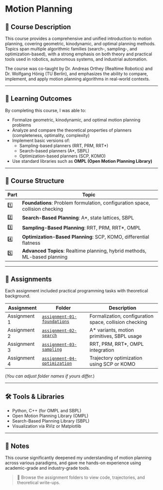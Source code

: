 # Motion Planning

## 🎯 Course Description

This course provides a comprehensive and unified introduction to motion planning, covering geometric, kinodynamic, and optimal planning methods. Topics span multiple algorithmic families (search-, sampling-, and optimization-based), with a strong emphasis on both theory and practical tools used in robotics, autonomous systems, and industrial automation.

The course was co-taught by Dr. Andreas Orthey (Realtime Robotics) and Dr. Wolfgang Hönig (TU Berlin), and emphasizes the ability to compare, implement, and apply motion planning algorithms in real-world contexts.

---

## 📘 Learning Outcomes

By completing this course, I was able to:

- Formalize geometric, kinodynamic, and optimal motion planning problems
- Analyze and compare the theoretical properties of planners (completeness, optimality, complexity)
- Implement basic versions of:
  - Sampling-based planners (RRT, PRM, RRT*)
  - Search-based planners (A*, SBPL)
  - Optimization-based planners (SCP, KOMO)
- Use standard libraries such as **OMPL (Open Motion Planning Library)**

---

## 🧠 Course Structure

| Part | Topic |
|------|--------------------------------------------------------------------|
| 1️⃣ | **Foundations**: Problem formulation, configuration space, collision checking |
| 2️⃣ | **Search-Based Planning**: A*, state lattices, SBPL |
| 3️⃣ | **Sampling-Based Planning**: RRT, PRM, RRT*, OMPL |
| 4️⃣ | **Optimization-Based Planning**: SCP, KOMO, differential flatness |
| 5️⃣ | **Advanced Topics**: Realtime planning, hybrid methods, ML-based planning |

---

## 📁 Assignments

Each assignment included practical programming tasks with theoretical background.

| Assignment | Folder | Description |
|------------|--------|-------------|
| Assignment 1 | [`assignment-01-foundations`](./assignment-01-foundations) | Formalization, configuration space, collision checking |
| Assignment 2 | [`assignment-02-search`](./assignment-02-search) | A* variants, motion primitives, SBPL usage |
| Assignment 3 | [`assignment-03-sampling`](./assignment-03-sampling) | RRT, PRM, RRT*, OMPL integration |
| Assignment 4 | [`assignment-04-optimization`](./assignment-04-optimization) | Trajectory optimization using SCP or KOMO |

(*You can adjust folder names if yours differ.*)

---

## 🛠️ Tools & Libraries

- Python, C++ (for OMPL and SBPL)
- Open Motion Planning Library (OMPL)
- Search-Based Planning Library (SBPL)
- Visualization via RViz or Matplotlib

---

## 📝 Notes

This course significantly deepened my understanding of motion planning across various paradigms, and gave me hands-on experience using academic-grade and industry-grade tools.

> 📂 Browse the assignment folders to view code, trajectories, and theoretical write-ups.
